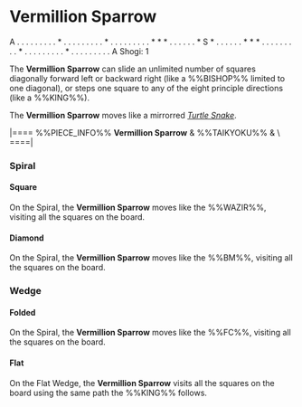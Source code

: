 # Vermillion Sparrow

<div class = "movement">
A . . . . . . . .
. * . . . . . . .
. . * . . . . . .
. . . * * * . . .
. . . * S * . . .
. . . * * * . . .
. . . . . . * . .
. . . . . . . * .
. . . . . . . . A
Shogi: 1
</div>

The **Vermillion Sparrow** can slide an unlimited number of squares
diagonally forward left or backward right (like a %%BISHOP%% limited
to one diagonal), or steps one square to any of the eight principle
directions (like a %%KING%%).

The **Vermillion Sparrow** moves like a mirrorred
[*Turtle Snake*](turtle_snake.html).

|====
%%PIECE_INFO%%
  **Vermillion Sparrow**
& %%TAIKYOKU%%
& \\
====|

### Spiral

#### Square

On the Spiral, the **Vermillion Sparrow** moves like the
%%WAZIR%%, visiting all the squares on the board.

#### Diamond

On the Spiral, the **Vermillion Sparrow** moves like the
%%BM%%, visiting all the squares on the board.

### Wedge

#### Folded

On the Spiral, the **Vermillion Sparrow** moves like the
%%FC%%, visiting all the squares on the board.

#### Flat

On the Flat Wedge, the **Vermillion Sparrow** visits all the squares
on the board using the same path the %%KING%% follows.
